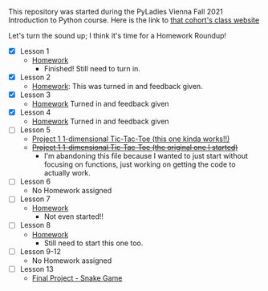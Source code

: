 This repository was started during the PyLadies Vienna Fall 2021 Introduction to Python course. Here is the link to [that cohort's class website](https://lubojr.pythonanywhere.com/2021/pyladies-en-vienna-2021/)

Let's turn the sound up; I think it's time for a Homework Roundup!

- [x] Lesson 1 
    - [Homework](https://colab.research.google.com/drive/1TtekKrwzBYE7xd1uENfGOm9podef5BeH?usp=sharing)
        - Finished! Still need to turn in.
- [x] Lesson 2 
    - [Homework](https://colab.research.google.com/drive/1yrFvHL7YPkbild3ow5MtNcrXDJX4Iioz?usp=sharing): This was turned in and feedback given.
- [x] Lesson 3
    - [Homework](https://colab.research.google.com/drive/1YBjfx0HMI55KSrSMJqMunVTJ35tVZ7CN) Turned in and feedback given
- [x] Lesson 4
    - [Homework](https://colab.research.google.com/drive/1i6N3-J3ZlWg6UZfNzAPZ54RH9zT0dFbu) Turned in and feedback given
- [ ] Lesson 5
    - [Project 1 1-dimensional Tic-Tac-Toe (this one kinda works!!)](https://github.com/Therine/Git_PyLadies/blob/main/Tic-tac-toe_no_functions.py)
    - ~~[Project 1 1-dimensional Tic-Tac-Toe (the original one I started)](https://github.com/Therine/Git_PyLadies/blob/main/1Dtictactoe-AJ-KD.py)~~
        - I'm abandoning this file because I wanted to just start without focusing on functions, just working on getting the code to actually work.
- [ ] Lesson 6
    - No Homework assigned
- [ ] Lesson 7
    - [Homework](https://github.com/Therine/Git_PyLadies/blob/main/07/Homework-Lesson-7.py) 
        - Not even started!! 
- [ ] Lesson 8
    - [Homework](https://github.com/Therine/Git_PyLadies/blob/main/08/Homework-Lesson-8.py)
        - Still need to start this one too.
- [ ] Lesson 9-12
    - No Homework assigned
- [ ] Lesson 13
    - [Final Project - Snake Game](https://github.com/Therine/Git_PyLadies/tree/main/Snake)
